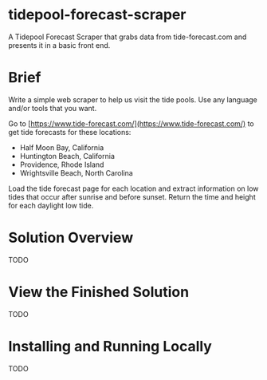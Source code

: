 # tidepool-forecast-scraper

A Tidepool Forecast Scraper that grabs data from tide-forecast.com and presents it in a basic front end.

# Brief

Write a simple web scraper to help us visit the tide pools. Use any language and/or tools that you want.

Go to [https://www.tide-forecast.com/](https://www.tide-forecast.com/) to get tide forecasts for these locations:

  - Half Moon Bay, California
  - Huntington Beach, California
  - Providence, Rhode Island
  - Wrightsville Beach, North Carolina

Load the tide forecast page for each location and extract information on low tides that occur after sunrise and before sunset. Return the time and height for each daylight low tide.

# Solution Overview

TODO

# View the Finished Solution

TODO

# Installing and Running Locally

TODO
